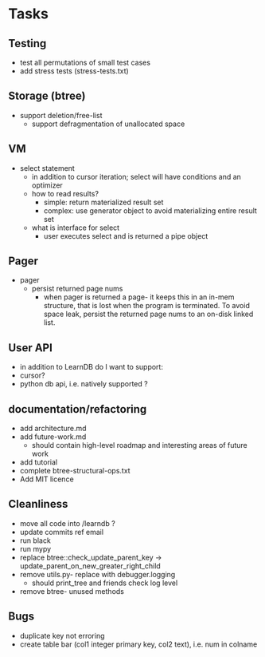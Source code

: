 # Tasks

## Testing
- test all permutations of small test cases
- add stress tests (stress-tests.txt)


## Storage (btree)
- support deletion/free-list  
  - support defragmentation of unallocated space

## VM
- select statement
  - in addition to cursor iteration; select will have conditions
    and an optimizer
  - how to read results? 
    - simple: return materialized result set       
    - complex: use generator object to avoid materializing entire result set 
  - what is interface for select
    - user executes select and is returned a pipe object

## Pager
- pager
  - persist returned page nums
    - when pager is returned a page- it keeps this in an in-mem structure, that
      is lost when the program is terminated. To avoid space leak, persist the returned
      page nums to an on-disk linked list.

## User API
 - in addition to LearnDB do I want to support:
  - cursor?
  - python db api, i.e. natively supported ?

## documentation/refactoring
- add architecture.md
- add future-work.md  
    - should contain high-level roadmap and interesting areas of future work
- add tutorial
- complete btree-structural-ops.txt
- Add MIT licence

## Cleanliness
- move all code into /learndb ?
- update commits ref email
- run black
- run mypy
- replace btree::check_update_parent_key -> update_parent_on_new_greater_right_child
- remove utils.py- replace with debugger.logging
  -   should print_tree and friends check log level 
- remove btree- unused methods 

## Bugs
  - duplicate key not erroring
  - create table bar (col1 integer primary key, col2 text), i.e. num in colname